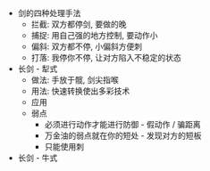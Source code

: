 - 剑的四种处理手法
	- 拦截: 双方都停剑, 要做的晚
	- 捕捉: 用自己强的地方控制, 要动作小
	- 偏斜: 双方都不停, 小偏斜方便刺
	- 打落: 我停你不停, 让对方陷入不稳定的状态
- 长剑 - 犁式
	- 做法: 手放于髋, 剑尖指喉
	- 用法: 快速转换使出多彩技术
	- 应用
	- 弱点
		- 必须进行动作才能进行防御 - 假动作 / 骗距离
		- 万金油的弱点就在你的短处 - 发现对方的短板
		- 只能使用刺
- 长剑 - 牛式